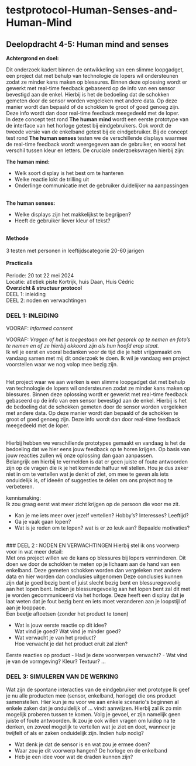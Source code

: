 # testprotocol-Human-Senses-and-Human-Mind
## Deelopdracht 4-5: Human mind and senses
<b>Achtergrond en doel:</b> </br>

Dit onderzoek kadert binnen de ontwikkeling van een slimme loopgadget, een project dat met behulp van technologie de lopers wil ondersteunen zodat ze minder kans maken op blessures. Binnen deze oplossing wordt er gewerkt met real-time feedback gebaseerd op de info van een sensor bevestigd aan de enkel. Hierbij is het de bedoeling dat de schokken gemeten door de sensor worden vergeleken met andere data. Op deze manier wordt dan bepaald of de schokken te groot of goed genoeg zijn. Deze info wordt dan door real-time feedback meegedeeld met de loper. </br>
In deze concept test rond <b> The human mind </b> wordt een eerste prototype van de interface van het horloge getest bij eindgebruikers. Ook wordt de tweede versie van de enkelband getest bij de eindgebruiker. Bij de concept test rond <b> The human senses </b> testen we de verschillende displays waarmee de real-time feedback wordt weergegeven aan de gebruiker, en vooral het verschil tussen kleur en letters. De cruciale onderzoeksvragen hierbij zijn: </br>

  <b> The human mind:</b>
<ul>
  <li>Welk soort display is het best om te hanteren</li>
  <li>Welke reactie lokt de trilling uit</li>
  <li>Onderlinge communicatie met de gebruiker duidelijker na aanpassingen</li>
</ul> </br>
  <b>The human senses:</b>
  <ul>
    <li>Welke displays zijn het makkelijkst te begrijpen? </li>
    <li>Heeft de gebruiker liever kleur of tekst? </li>
  </ul> </br>
<b> Methode  </b> </br></br>
3 testen met personen in leeftijdscategorie 20-60 jarigen </br></br>
<b>  Practicalia  </b>  </br></br>
Periode: 20 tot 22 mei 2024 </br>
Locatie: atletiek piste Kortrijk, huis Daan, Huis Cédric </br>
 <b>Overzicht & structuur protocol</b>  </br>
 DEEL 1: inleiding </br>
DEEL 2: noden en verwachtingen</br> 

### DEEL 1: INLEIDING
VOORAF: <i>informed consent </i> </br>

VOORAF: <i>Vragen of het is toegestaan om het gesprek op te nemen en foto’s te nemen en of ze hierbij akkoord zijn als hun hoofd erop staat.</i> </br>
Ik wil je eerst en vooral bedanken voor de tijd die je hebt vrijgemaakt om vandaag samen met mij dit onderzoek te doen. Ik wil je vandaag een project voorstellen waar we nog volop mee bezig zijn. </br></br>

Het project waar we aan werken is een slimme loopgadget dat met behulp van technologie de lopers wil ondersteunen zodat ze minder kans maken op blessures. Binnen deze oplossing wordt er gewerkt met real-time feedback gebaseerd op de info van een sensor bevestigd aan de enkel. Hierbij is het de bedoeling dat de schokken gemeten door de sensor worden vergeleken met andere data. Op deze manier wordt dan bepaald of de schokken te groot of goed genoeg zijn. Deze info wordt dan door real-time feedback meegedeeld met de loper.</br></br>

Hierbij hebben we verschillende prototypes gemaakt en vandaag is het de bedoeling dat we hier eens jouw feedback op te horen krijgen. Op basis van jouw reacties zullen wij onze oplossing dan gaan aanpassen.</br>
Belangrijk om hierbij te vermelden is dat er geen juiste of foute antwoorden zijn op de vragen die ik je het komende halfuur wil stellen. Hou je dus zeker niet in om te vertellen wat je denkt of ziet, om mee te geven als iets onduidelijk is, of ideeën of suggesties te delen om ons project nog te verbeteren. </br>

kennismaking: </br>
Ik zou graag eerst wat meer zicht krijgen op de persoon die voor me zit. </br>
<ul>
  <li>	Kan je me iets meer over jezelf vertellen?
Hobby’s? Interesses? Leeftijd?</li>
<li>Ga je vaak gaan lopen?</li>
<li>Wat is je reden om te lopen? 
wat is er zo leuk aan? Bepaalde motivaties?</li>

  </ul> 
</br>
### DEEL 2 : NODEN EN VERWACHTINGEN 
Hierbij stel ik ons voorwerp voor in wat meer detail:</br>
Met ons project willen we de kans op blessures bij lopers verminderen. Dit doen we door de schokken te meten op je lichaam aan de hand van een enkelband. Deze gemeten schokken worden dan vergeleken met andere data en hier worden dan conclusies uitgenomen Deze conclusies kunnen zijn dat je goed bezig bent of juist slecht bezig bent en blessuregevoelig aan het lopen bent. Indien je blessuregevoelig aan het lopen bent zal dit met je worden gecommuniceerd via het horloge. Deze heeft een display dat je laat weten dat je fout bezig bent en iets moet veranderen aan je loopstijl of aan je looppace. </br>
Een beetje aftoetsen (zonder het product te tonen) </br>
<ul>
<li>Wat is jouw eerste reactie op dit idee?</br>
Wat vind je goed? Wat vind je minder goed?</li>
<li>Wat verwacht je van het product?</br>
Hoe verwacht je dat het product eruit zal zien?</li></ul>
Eerste reacties op product
-	Had je deze voorwerpen verwacht?
-	Wat vind je van de vormgeving?
Kleur? Textuur? ...

### DEEL 3: SIMULEREN VAN DE WERKING
Wat zijn de spontane interacties van de eindgebruiker met prototype
Ik geef je nu alle producten mee (sensor, enkelband, horloge) die ons product samenstellen. Hier kun je nu voor we aan enkele scenario's beginnen al enkele zaken dat je onduidelijk of ... vindt aanwijzen. Hierbij zal ik zo min mogelijk proberen tussen te komen. Volg je gevoel, er zijn namelijk geen juiste of foute antwoorden. Ik zou je ook willen vragen om luidop na te denken, en zoveel mogelijk te vertellen wat je ziet en doet, wanneer je twijfelt of als er zaken onduidelijk zijn. 
Indien hulp nodig?
- Wat denk je dat de sensor is en wat zou je ermee doen?
- Waar zou je dit voorwerp hangen?
De horloge en de enkelband
- Heb je een idee voor wat de draden kunnen zijn?



 

